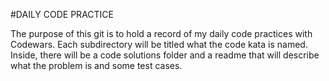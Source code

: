 #DAILY CODE PRACTICE  

The purpose of this git is to hold a record of my daily code practices with Codewars.
Each subdirectory will be titled what the code kata is named. Inside, there will be a code solutions folder and a readme that will describe what the problem is and some test cases. 